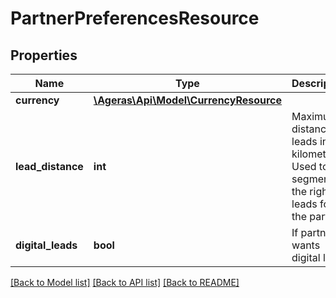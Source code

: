 # PartnerPreferencesResource

## Properties
Name | Type | Description | Notes
------------ | ------------- | ------------- | -------------
**currency** | [**\Ageras\Api\Model\CurrencyResource**](CurrencyResource.md) |  | [optional] 
**lead_distance** | **int** | Maximum distance to leads in kilometres. Used to segment the right leads for the partner. | [optional] 
**digital_leads** | **bool** | If partner wants digital leads | [optional] [default to false]

[[Back to Model list]](../README.md#documentation-for-models) [[Back to API list]](../README.md#documentation-for-api-endpoints) [[Back to README]](../README.md)


